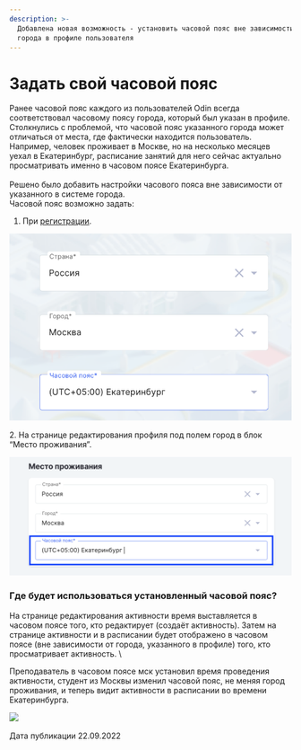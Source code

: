 ```yaml
---
description: >-
  Добавлена новая возможность - установить часовой пояс вне зависимости от
  города в профиле пользователя
---
```


# Задать свой часовой пояс

Ранее часовой пояс каждого из пользователей Odin всегда соответствовал  часовому поясу города, который был указан в профиле. \
Столкнулись с проблемой, что часовой пояс указанного города может  отличаться от места, где фактически находится пользователь.  Например, человек проживает в Москве, но на несколько месяцев уехал в Екатеринбург, расписание занятий для него сейчас актуально просматривать именно в часовом поясе Екатеринбурга.\
\
Решено было добавить  настройки часового пояса вне зависимости от указанного в системе города. \
Часовой пояс возможно задать:

1. При [регистрации](https://odin.study/ru/Account/Register).

![](<../../.gitbook/assets/image (23) (2) (2).png>)

2\. На странице редактирования профиля под полем город в блок “Место проживания”.

![](<../../.gitbook/assets/image (21) (2) (2).png>)

### Где будет использоваться установленный часовой пояс?

На странице редактирования активности время выставляется в часовом поясе того, кто редактирует (создаёт активность).  Затем на странице активности и в расписании будет отображено в часовом поясе (вне зависимости от города, указанного в профиле) того, кто просматривает активность. \


Преподаватель в часовом поясе мск установил  время проведения активности, студент из Москвы изменил часовой пояс, не меняя город проживания, и теперь видит активности в расписании во времени Екатеринбурга.

![](<../../.gitbook/assets/spaces%2F2dtSANDqPO3h5rfjJ2MX%2Fuploads%2FCbtZ9bOJh116sOfIHWjh%2F%D0%B2%D1%80%D0%B5%D0%BC%D1%8F.webp>)

Дата публикации 22.09.2022
